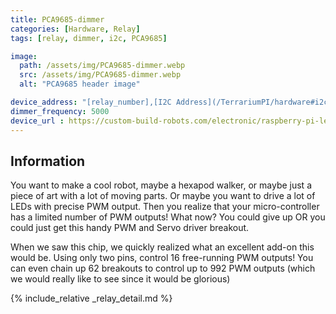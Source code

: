 ```yaml
---
title: PCA9685-dimmer
categories: [Hardware, Relay]
tags: [relay, dimmer, i2c, PCA9685]

image:
  path: /assets/img/PCA9685-dimmer.webp
  src: /assets/img/PCA9685-dimmer.webp
  alt: "PCA9685 header image"

device_address: "[relay_number],[I2C Address](/TerrariumPI/hardware#i2c-bus) where the I2C address is optional<br />Ex: `1,0x40`"
dimmer_frequency: 5000
device_url : https://custom-build-robots.com/electronic/raspberry-pi-led-dimmer-pca9685-servo-controller/8840?lang=en
---
```


## Information
You want to make a cool robot, maybe a hexapod walker, or maybe just a piece of art with a lot of moving parts. Or maybe you want to drive a lot of LEDs with precise PWM output. Then you realize that your micro-controller has a limited number of PWM outputs! What now? You could give up OR you could just get this handy PWM and Servo driver breakout.

When we saw this chip, we quickly realized what an excellent add-on this would be. Using only two pins, control 16 free-running PWM outputs! You can even chain up 62 breakouts to control up to 992 PWM outputs (which we would really like to see since it would be glorious)

{% include_relative _relay_detail.md %}
